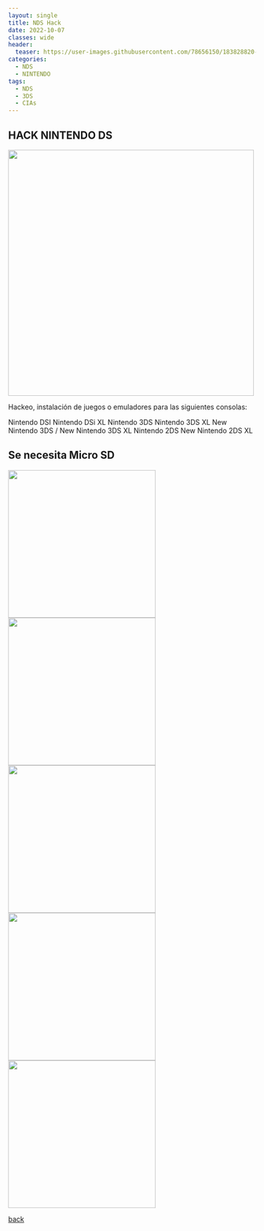 ```yaml
---
layout: single
title: NDS Hack
date: 2022-10-07
classes: wide
header:
  teaser: https://user-images.githubusercontent.com/78656150/183828820-130c2340-ec79-4c93-916b-83bc35e24498.png
categories:
  - NDS
  - NINTENDO
tags:
  - NDS
  - 3DS
  - CIAs
---
```


## HACK NINTENDO DS

<img src="https://user-images.githubusercontent.com/78656150/183828820-130c2340-ec79-4c93-916b-83bc35e24498.png" width="500" height="500" />

Hackeo, instalación de juegos o emuladores para las siguientes consolas:

Nintendo DSI
Nintendo DSi XL
Nintendo 3DS
Nintendo 3DS XL
New Nintendo 3DS / New Nintendo 3DS XL
Nintendo 2DS
New Nintendo 2DS XL

Se necesita Micro SD
------
<img src="https://user-images.githubusercontent.com/78656150/183828842-abc62cae-1579-40e6-b500-28a3d882f574.png" width="300" height="300" /> <img src="https://user-images.githubusercontent.com/78656150/183828891-1edeb29d-88c6-488b-bb9b-16fa399d1e1d.png" width="300" height="300" />
<img src="https://user-images.githubusercontent.com/78656150/183828931-ec178537-cce2-487c-8d7d-f3e25e1535cd.png" width="300" height="300" />
<img src="https://user-images.githubusercontent.com/78656150/183828914-aba21c0e-2c02-4ceb-98f4-bb44f6476212.png" width="300" height="300" />
<img src="https://user-images.githubusercontent.com/78656150/183828970-3b683b7a-657e-4d7b-b5e6-54b01cc3441c.png" width="300" height="300" />

[back](./)

